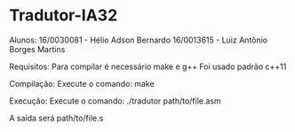 # Tradutor-IA32

Alunos:
16/0030081 - Hélio Adson Bernardo
16/0013615 - Luiz Antônio Borges Martins

Requisitos:
Para compilar é necessário make e g++
Foi usado padrão c++11

Compilação:
Execute o comando:
make

Execução:
Execute o comando:
./tradutor path/to/file.asm

A saída será path/to/file.s
